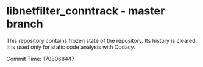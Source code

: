 # libnetfilter_conntrack - master branch

This repository contains frozen state of the repository.
Its history is cleared. It is used only for static code
analysis with Codacy.

Commit Time: 1708068447